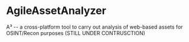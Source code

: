# AgileAssetAnalyzer
A³ -- a cross-platform tool to carry out analysis of web-based assets for OSINT/Recon purposes (STILL UNDER CONTRUSCTION)
